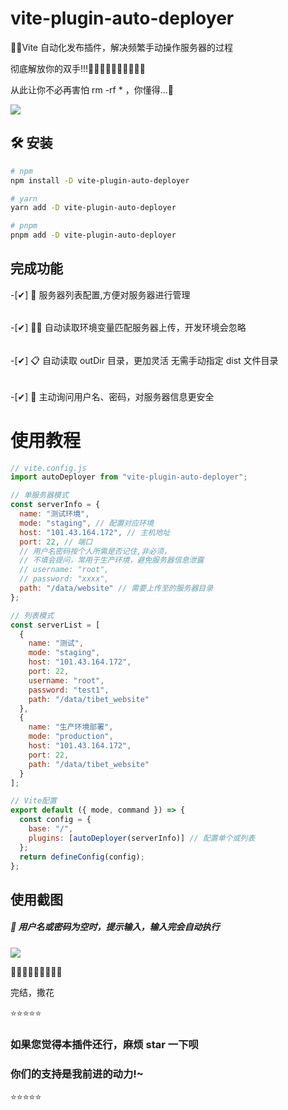 # vite-plugin-auto-deployer

👨‍💻Vite 自动化发布插件，解决频繁手动操作服务器的过程

彻底解放你的双手!!!🤷‍♀️🤷‍♀️🤷‍♀️🤷‍♀️🤷‍♀️

从此让你不必再害怕 rm -rf \* ，你懂得...👀

![](https://gitee.com/qq_1326632/vite-plugin-deployer/raw/master/images/auto-delop.png)

## 🛠️ 安装

```sh
# npm
npm install -D vite-plugin-auto-deployer

# yarn
yarn add -D vite-plugin-auto-deployer

# pnpm
pnpm add -D vite-plugin-auto-deployer
```

## 完成功能

-[✔] 📖 服务器列表配置,方便对服务器进行管理 
######
-[✔] 👩‍🌾 自动读取环境变量匹配服务器上传，开发环境会忽略 
######
-[✔] 📋 自动读取 outDir 目录，更加灵活 无需手动指定 dist 文件目录 
######
-[✔] 🔐 主动询问用户名、密码，对服务器信息更安全

# 使用教程

```js
// vite.config.js
import autoDeployer from "vite-plugin-auto-deployer";

// 单服务器模式
const serverInfo = {
  name: "测试环境",
  mode: "staging", // 配置对应环境
  host: "101.43.164.172", // 主机地址
  port: 22, // 端口
  // 用户名密码按个人所需是否记住,非必须，
  // 不填会提问，常用于生产环境，避免服务器信息泄露
  // username: "root",
  // password: "xxxx",
  path: "/data/website" // 需要上传至的服务器目录
};

// 列表模式
const serverList = [
  {
    name: "测试",
    mode: "staging",
    host: "101.43.164.172",
    port: 22,
    username: "root",
    password: "test1",
    path: "/data/tibet_website"
  },
  {
    name: "生产环境部署",
    mode: "production",
    host: "101.43.164.172",
    port: 22,
    path: "/data/tibet_website"
  }
];

// Vite配置
export default ({ mode, command }) => {
  const config = {
    base: "/",
    plugins: [autoDeployer(serverInfo)] // 配置单个或列表
  };
  return defineConfig(config);
};
```

## 使用截图

##### 🔐 用户名或密码为空时，提示输入，输入完会自动执行

![](https://gitee.com/qq_1326632/vite-plugin-deployer/raw/master/images/question.png)

🎉🎉🎉🎉🎉🎉🎉🎉🎉

完结，撒花

⭐⭐⭐⭐⭐

### 如果您觉得本插件还行，麻烦 star 一下呗

### 你们的支持是我前进的动力!~

⭐⭐⭐⭐⭐
